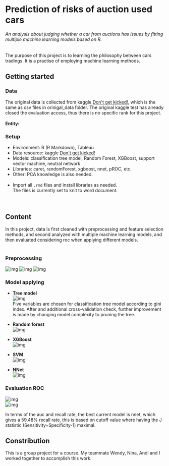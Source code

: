 # Prediction of risks of auction used cars
*An analysis about judging whether a car from auctions has issues by fitting multiple machine learning models based on R.*  
<br/><br/>
The purpose of this project is to learning the philosophy between cars tradings. It is a practise of employing machine learning methods. 

## Getting started

### Data
The original data is collected from kaggle [Don't get kicked!](https://www.kaggle.com/c/DontGetKicked), which is the same as csv files in orinigal_data folder. The original kaggle test has already closed the evaluation access, thus there is no specific rank for this project.  
<br/>
**Entity:**  


### Setup
- Environment: R (R Markdown), Tableau  
- Data resource: kaggle [Don't get kicked!](https://www.kaggle.com/c/DontGetKicked)  
- Models: classification tree model, Random Forest, XGBoost, support vector machine, neutral network  
- Libraries: caret, randomForest, xgboost, nnet, pROC, etc.  
- Other: PCA knowledge is also needed.  
  <br/>
- Import all `.rmd` files and install libraries as needed.  
  The files is currently set to knit to word document.  
<br/><br/>

## Content
In this project, data is first cleaned with preprocessing and feature selection methods, and second analyzed with multiple machine learning models, and then evaluated considering roc when applying different models.  
<br/>

### Preprocessing
![img](readme_img/pre4.jpg) 
![img](readme_img/pre5.jpg)
![img](readme_img/pre6.jpg)

### Model applying
- **Tree model**  
  ![img](readme_img/tree1.jpg)  
  Five variables are chosen for classification tree model according to gini index. After and additional cross-validation check, further improvement is made by changing model complexity to pruning the tree.
- **Random forest**  
  ![img](readme_img/forest1.jpg)  
  
- **XGBoost**  
  ![img](readme_img/xgb1.jpg)  
  
- **SVM**  
  ![img](readme_img/svm1.jpg)  
  
- **NNet**  
  ![img](readme_img/nnet1.jpg)  

### Evaluation ROC
![img](readme_img/roc1.jpg)  
![img](readme_img/result1.jpg)  

In terms of the auc and recall rate, the best current model is nnet, which gives a 59.48% recall rate, this is based on cutoff value where having the J statistic (Sensitivity+Specificity-1) maximal.  

## Constribution
This is a group project for a course. My teammate Wendy, Nina, Andi and I worked together to accomplish this work.  
<br/>
